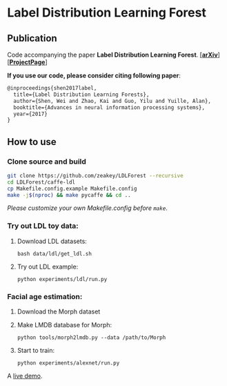 # Label Distribution Learning Forest
## Publication
Code accompanying the paper **Label Distribution Learning Forest**. [[**arXiv**]](https://arxiv.org/abs/1702.06086)  [[**ProjectPage**]](http://zhaok.xyz/ldlf)

**If you use our code, please consider citing following paper**:

```latex
@inproceedings{shen2017label,
  title={Label Distribution Learning Forests},
  author={Shen, Wei and Zhao, Kai and Guo, Yilu and Yuille, Alan},
  booktitle={Advances in neural information processing systems},
  year={2017}
}
```

## How to use
### Clone source and build
```bash
git clone https://github.com/zeakey/LDLForest --recursive
cd LDLForest/caffe-ldl
cp Makefile.config.example Makefile.config
make -j$(nproc) && make pycaffe && cd ..
```

*Please customize your own Makefile.config before `make`*.

### Try out LDL toy data:

1. Download LDL datasets:

    `bash data/ldl/get_ldl.sh`

2. Try out LDL example:

    `python experiments/ldl/run.py`

### Facial age estimation:
1. Download the Morph dataset

2. Make LMDB database for Morph:

    `python tools/morph2lmdb.py --data /path/to/Morph`

3. Start to train:

    `python experiments/alexnet/run.py`

A [live demo](https://github.com/zeakey/LDLForest/blob/master/demo.ipynb).


